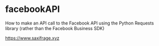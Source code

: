# facebookAPI
How to make an API call to the Facebook API using the Python Requests library (rather than the Facebook Business SDK)

https://www.saxifrage.xyz
